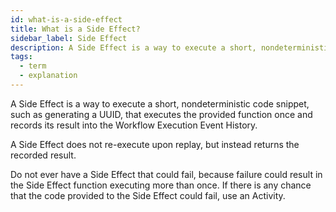 ```yaml
---
id: what-is-a-side-effect
title: What is a Side Effect?
sidebar_label: Side Effect
description: A Side Effect is a way to execute a short, nondeterministic code snippet, such as generating a UUID, that executes the provided function once and records its result into the Workflow Execution Event History.
tags:
  - term
  - explanation
---
```


A Side Effect is a way to execute a short, nondeterministic code snippet, such as generating a UUID, that executes the provided function once and records its result into the Workflow Execution Event History.

A Side Effect does not re-execute upon replay, but instead returns the recorded result.

Do not ever have a Side Effect that could fail, because failure could result in the Side Effect function executing more than once.
If there is any chance that the code provided to the Side Effect could fail, use an Activity.

